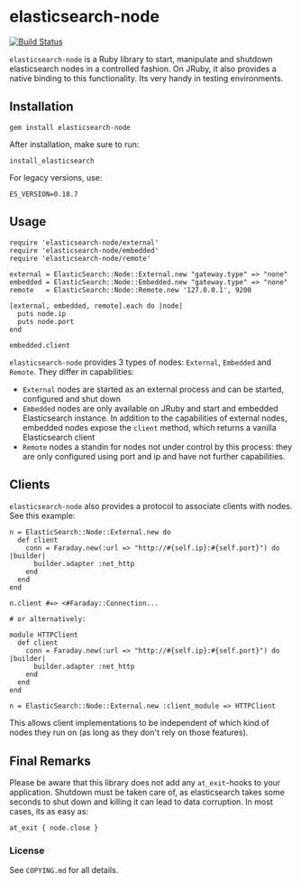 # elasticsearch-node

[![Build Status](https://secure.travis-ci.org/Asquera/elasticsearch-node.png?branch=master)](http://travis-ci.org/Asquera/elasticsearch-node)

`elasticsearch-node` is a Ruby library to start, manipulate and shutdown elasticsearch nodes in a controlled fashion. On JRuby, it also provides a native binding to this functionality. Its very handy in testing environments.

## Installation

```
gem install elasticsearch-node
```

After installation, make sure to run:

```
install_elasticsearch
```

For legacy versions, use:

```
ES_VERSION=0.18.7
```

## Usage

```
require 'elasticsearch-node/external'
require 'elasticsearch-node/embedded'
require 'elasticsearch-node/remote'

external = ElasticSearch::Node::External.new "gateway.type" => "none"
embedded = ElasticSearch::Node::Embedded.new "gateway.type" => "none"
remote   = ElasticSearch::Node::Remote.new '127.0.0.1', 9200

[external, embedded, remote].each do |node|
  puts node.ip
  puts node.port
end

embedded.client
```

`elasticsearch-node` provides 3 types of nodes: `External`, `Embedded` and `Remote`. They differ in capabilities:

* `External` nodes are started as an external process and can be started, configured and shut down
* `Embedded` nodes are only available on JRuby and start and embedded Elasticsearch instance. In addition to the capabilities of external nodes, embedded nodes expose the `client` method, which returns a vanilla Elasticsearch client
* `Remote` nodes a standin for nodes not under control by this process: they are only configured using port and ip and have not further capabilities.

## Clients

`elasticsearch-node` also provides a protocol to associate clients with nodes. See this example:

```
n = ElasticSearch::Node::External.new do
  def client
    conn = Faraday.new(:url => "http://#{self.ip}:#{self.port}") do |builder|
      builder.adapter :net_http
    end
  end
end

n.client #=> <#Faraday::Connection...

# or alternatively:

module HTTPClient
  def client
    conn = Faraday.new(:url => "http://#{self.ip}:#{self.port}") do |builder|
      builder.adapter :net_http
    end
  end
end

n = ElasticSearch::Node::External.new :client_module => HTTPClient
```

This allows client implementations to be independent of which kind of nodes they run on (as long as they don't rely on those features).

## Final Remarks

Please be aware that this library does not add any `at_exit`-hooks to your application. Shutdown must be taken care of, as elasticsearch takes some seconds to shut down and killing it can lead to data corruption. In most cases, its as easy as:

    at_exit { node.close }

### License

See `COPYING.md` for all details.
